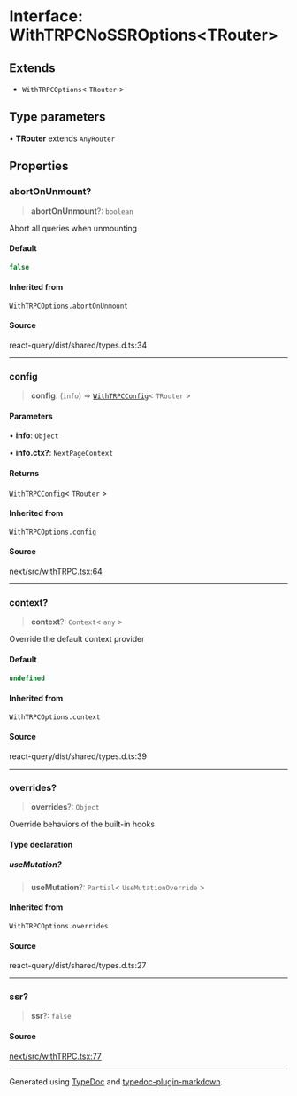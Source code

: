 # Interface: WithTRPCNoSSROptions\<TRouter\>

## Extends

- `WithTRPCOptions`\< `TRouter` \>

## Type parameters

• **TRouter** extends `AnyRouter`

## Properties

### abortOnUnmount?

> **abortOnUnmount**?: `boolean`

Abort all queries when unmounting

#### Default

```ts
false
```

#### Inherited from

`WithTRPCOptions.abortOnUnmount`

#### Source

react-query/dist/shared/types.d.ts:34

***

### config

> **config**: (`info`) => [`WithTRPCConfig`](../type-aliases/WithTRPCConfig.md)\< `TRouter` \>

#### Parameters

• **info**: `Object`

• **info\.ctx?**: `NextPageContext`

#### Returns

[`WithTRPCConfig`](../type-aliases/WithTRPCConfig.md)\< `TRouter` \>

#### Inherited from

`WithTRPCOptions.config`

#### Source

[next/src/withTRPC.tsx:64](https://github.com/trpc/trpc/blob/caccce64/packages/next/src/withTRPC.tsx#L64)

***

### context?

> **context**?: `Context`\< `any` \>

Override the default context provider

#### Default

```ts
undefined
```

#### Inherited from

`WithTRPCOptions.context`

#### Source

react-query/dist/shared/types.d.ts:39

***

### overrides?

> **overrides**?: `Object`

Override behaviors of the built-in hooks

#### Type declaration

##### useMutation?

> **useMutation**?: `Partial`\< `UseMutationOverride` \>

#### Inherited from

`WithTRPCOptions.overrides`

#### Source

react-query/dist/shared/types.d.ts:27

***

### ssr?

> **ssr**?: `false`

#### Source

[next/src/withTRPC.tsx:77](https://github.com/trpc/trpc/blob/caccce64/packages/next/src/withTRPC.tsx#L77)

***

Generated using [TypeDoc](https://typedoc.org) and [typedoc-plugin-markdown](https://typedoc-plugin-markdown.org).
